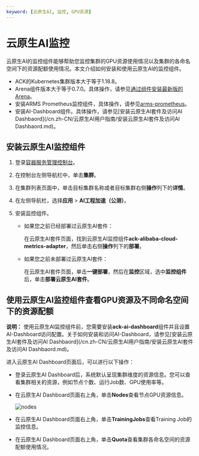 ```yaml
---
keyword: [云原生AI, 监控, GPU资源]
---
```


# 云原生AI监控

云原生AI的监控组件能够帮助您监控集群的GPU资源使用情况以及集群的各命名空间下的资源配额使用情况。本文介绍如何安装和使用云原生AI的监控组件。

-   ACK的Kubernetes集群版本大于等于1.18.8。
-   Arena组件版本大于等于0.7.0。具体操作，请参见[通过组件安装最新版的Arena](/cn.zh-CN/解决方案/AI解决方案/环境准备/通过组件安装最新版的Arena.md)。
-   安装ARMS Prometheus监控组件，具体操作，请参见[arms-prometheus](https://cs.console.aliyun.com/#/k8s/catalog/detail/incubator_ack-arms-prometheus)。
-   安装AI-Dashboard组件。具体操作，请参见[安装云原生AI套件及访问AI Dashbaord](/cn.zh-CN/云原生AI用户指南/安装云原生AI套件及访问AI Dashbaord.md)。

## 安装云原生AI监控组件

1.  登录[容器服务管理控制台](https://cs.console.aliyun.com)。

2.  在控制台左侧导航栏中，单击**集群**。

3.  在集群列表页面中，单击目标集群名称或者目标集群右侧**操作**列下的**详情**。

4.  在左侧导航栏，选择**应用** \> **AI工程加速（公测）**。

5.  安装监控组件。

    -   如果您之前已经部署过云原生AI套件：

        在云原生AI套件页面，找到云原生AI监控组件**ack-alibaba-cloud-metrics-adapter**，然后单击右侧**操作**列下的**部署**。

    -   如果您之前未部署过云原生AI套件：

        在云原生AI套件页面，单击**一键部署**，然后在**监控**区域，选中**监控组件**后，单击**部署云原生AI套件**。


## 使用云原生AI监控组件查看GPU资源及不同命名空间下的资源配额

**说明：** 使用云原生AI监控组件前，您需要安装**ack-ai-dashboard**组件并且设置AI-Dashboard访问配置。关于如何安装和访问AI-Dashboard，请参见[安装云原生AI套件及访问AI Dashbaord](/cn.zh-CN/云原生AI用户指南/安装云原生AI套件及访问AI Dashbaord.md)。

进入云原生AI Dashboard页面后，可以进行以下操作：

-   登录云原生AI Dashboard后，系统默认呈现集群维度的资源信息。您可以查看集群相关的资源，例如节点个数、运行Job数、GPU使用率等。
-   在云原生AI Dashboard页面右上角，单击**Nodes**查看节点GPU资源信息。

    ![nodes](https://static-aliyun-doc.oss-accelerate.aliyuncs.com/assets/img/zh-CN/6306672161/p240389.png)

-   在云原生AI Dashboard页面右上角，单击**TrainingJobs**查看Training Job的监控信息。
-   在云原生AI Dashboard页面右上角，单击**Quota**查看集群各命名空间的资源配额使用情况。

